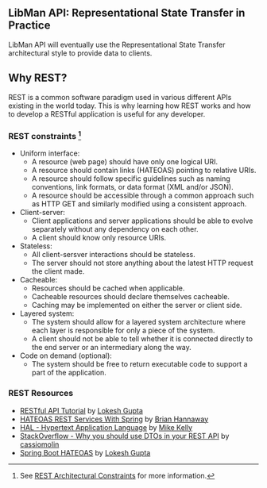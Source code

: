## LibMan API: Representational State Transfer in Practice
LibMan API will eventually use the Representational State Transfer architectural style to provide data to clients.

## Why REST?
REST is a common software paradigm used in various different APIs existing in the world today. This is why learning how REST works and how to develop a RESTful application is useful for any developer.

### REST constraints [^1]
- Uniform interface:
  - A resource (web page) should have only one logical URI.
  - A resource should contain links (HATEOAS) pointing to relative URIs.
  - A resource should follow specific guidelines such as naming conventions, link formats, or data format (XML and/or JSON).
  - A resource should be accessible through a common approach such as HTTP GET and similarly modified using a consistent approach.
- Client-server:
  - Client applications and server applications should be able to evolve separately without any dependency on each other.
  - A client should know only resource URIs.
- Stateless:
  - All client-sersver interactions should be stateless.
  - The server should not store anything about the latest HTTP request the client made.
- Cacheable:
  - Resources should be cached when applicable.
  - Cacheable resources should declare themselves cacheable.
  - Caching may be implemented on either the server or client side.
- Layered system:
  - The system should allow for a layered system architecture where each layer is responsible for only a piece of the system.
  - A client should not be able to tell whether it is connected directly to the end server or an intermediary along the way.
- Code on demand (optional):
  - The system should be free to return executable code to support a part of the application.

### REST Resources
- [RESTful API Tutorial](https://restfulapi.net/) by [Lokesh Gupta](https://x.com/HowToDoInJava)
- [HATEOAS REST Services With Spring](https://dzone.com/articles/hypermedia-driven-rest-services-with-spring-hateoa) by [Brian Hannaway](https://dzone.com/users/2798331/bhannawa.html)
- [HAL - Hypertext Application Language](https://stateless.co/hal_specification.html) by [Mike Kelly](https://stateless.co/)
- [StackOverflow - Why you should use DTOs in your REST API](https://stackoverflow.com/a/36175349/21415037) by [cassiomolin](https://stackoverflow.com/users/1426227/cassiomolin)
- [Spring Boot HATEOAS](https://howtodoinjava.com/spring/spring-hateoas-tutorial) by [Lokesh Gupta](https://x.com/HowToDoInJava)

[^1]: See [REST Architectural Constraints](https://restfulapi.net/rest-architectural-constraints/) for more information.